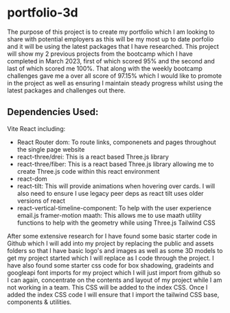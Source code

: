 # portfolio-3d

The purpose of this project is to create my portfolio which I am looking to share with potential employers as this will be my most up to date porfolio and it will be using the latest packages that I have researched. This project will show my 2 previous projects from the bootcamp which I have completed in March 2023, first of which scored 95% and the second and last of which scored me 100%. That along with the weekly bootcamp challenges gave me a over all score of 97.15% which I would like to promote in the project as well as ensuring I maintain steady progress whilst using the latest packages and challenges out there.

## Dependencies Used:

Vite 
React including:
 - React Router dom: To route links, componenets and pages throughout the single page website
 - react-three/drei: This is a react based Three.js library
 - react-three/fiber: This is a react based Three.js library allowing me to create Three.js code within this react environment
 - react-dom
 - react-tilt: This will provide animations when hovering over cards. I will also need to ensure I use legacy peer deps as react tilt uses older versions of react
 - react-vertical-timeline-component: To help with the user experience
email.js
framer-motion
maath: This allows me to use maath utility functions to help with the geometry while using Three.js
Tailwind CSS


After some extensive research for I have found some basic starter code in Github which I will add into my project by replacing the public and assets folders so that I have basic logo's and images as well as some 3D models to get my project started which I will replace as I code through the project.
I have also found some starter css code for box shadowing, gradeints and googleapi font imports for my project which I will just import from github so I can again, concentrate on the contents and layout of my project while I am not working in a team. This CSS will be added to the index CSS.
Once I added the index CSS code I will ensure that I import the tailwind CSS base, components & utilities.